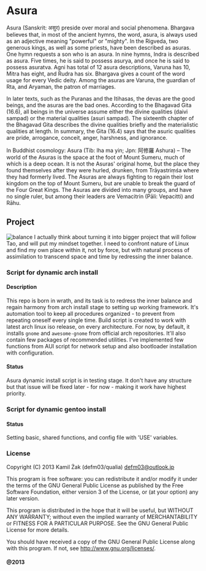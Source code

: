 # Asura
Asura (Sanskrit: असुर) preside over moral and social phenomena.
Bhargava believes that, in most of the ancient hymns, the word, asura,
is always used as an adjective meaning "powerful" or "mighty". In the 
Rigveda, two generous kings, as well as some priests, have been 
described as asuras. One hymn requests a son who is an asura. In nine 
hymns, Indra is described as asura. Five times, he is said to possess 
asurya, and once he is said to possess asuratva. Agni has total of 12 
asura descriptions, Varuna has 10, Mitra has eight, and Rudra has six. 
Bhargava gives a count of the word usage for every Vedic deity. Among 
the asuras are Varuna, the guardian of Rta, and Aryaman, the patron of 
marriages.

In later texts, such as the Puranas and the Itihasas, the devas are 
the good beings, and the asuras are the bad ones. According to the 
Bhagavad Gita (16.6), all beings in the universe assume either the 
divine qualities (daivi sampad) or the material qualities (asuri 
sampad). The sixteenth chapter of the Bhagavad Gita describes the 
divine qualities briefly and the materialistic qualities at length. In 
summary, the Gita (16.4) says that the asuric qualities are pride, 
arrogance, conceit, anger, harshness, and ignorance.

In Buddhist cosmology: Asura (Tib: lha ma yin; Jpn: 阿修羅 Ashura) –
The world of the Asuras is the space at the foot of Mount Sumeru, much
of which is a deep ocean. It is not the Asuras' original home, but 
the place they found themselves after they were hurled, drunken, from 
Trāyastriṃśa where they had formerly lived. The Asuras are always 
fighting to regain their lost kingdom on the top of Mount Sumeru, but 
are unable to break the guard of the Four Great Kings. The Asuras are 
divided into many groups, and have no single ruler, but among their 
leaders are Vemacitrin (Pāli: Vepacitti) and Rāhu.


## Project
![balance](http://imageshack.com/a/img28/8571/itvk.png ":From pixiv")
I actually think about turning it into bigger project that will follow
Tao, and will put my mindset together. I need to confront nature of 
Linux and find my own place within it, not by force, but with natural
process of assimilation to transcend space and time by redressing the 
inner balance.


### Script for dynamic arch install
#### Description
This repo is born in wrath, and its task is to redress the inner 
balance and regain harmony from arch install stage to setting up 
working framework. It's automation tool to keep all procedures 
organized - to prevent from repeating oneself every single time.
Build script is created to work with latest arch linux iso release, on 
every architecture. For now, by default, it installs `gnome` and 
`awesome-gnome` from official arch repositories. It'll also contain 
few packages of recommended utilities. I've implemented few functions 
from AUI script for network setup and also bootloader installation 
with configuration.

#### Status
Asura dynamic install script is in testing stage. It don't have any
structure but that issue will be fixed later - for now - making it 
work have highest priority. 


### Script for dynamic gentoo install
#### Status
Setting basic, shared functions, and config file with 'USE' variables.

### License
Copyright (C) 2013 Kamil Żak (defm03/qualia) <defm03@outlook.jp>

This program is free software: you can redistribute it and/or modify
it under the terms of the GNU General Public License as published by
the Free Software Foundation, either version 3 of the License, or
(at your option) any later version.

This program is distributed in the hope that it will be useful,
but WITHOUT ANY WARRANTY; without even the implied warranty of
MERCHANTABILITY or FITNESS FOR A PARTICULAR PURPOSE.  See the
GNU General Public License for more details.

You should have received a copy of the GNU General Public License
along with this program.  If not, see <http://www.gnu.org/licenses/>.

#### @2013